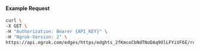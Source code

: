 <!-- Code generated for API Clients. DO NOT EDIT. -->

#### Example Request

```bash
curl \
-X GET \
-H "Authorization: Bearer {API_KEY}" \
-H "Ngrok-Version: 2" \
https://api.ngrok.com/edges/https/edghts_2fKmcoCbNdTNoDAq9OlLFYiVF6E/routes/edghtsrt_2fKmcn5gMIvf8LISoFqJ53FQV6q/ip_restriction
```
